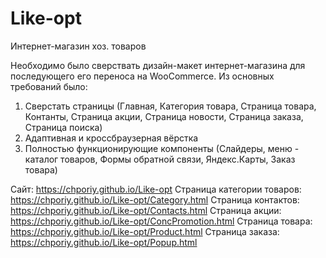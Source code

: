 # Like-opt
Интернет-магазин хоз. товаров

Необходимо было сверствать дизайн-макет интернет-магазина для последующего его переноса на WooCommerce.
Из основных требований было:
1) Сверстать страницы (Главная, Категория товара, Страница товара, Контанты, Страница акции, Страница новости, Страница заказа, Страница поиска)
2) Адаптивная и кроссбраузерная вёрстка
3) Полностью функционирующие компоненты (Слайдеры, меню - каталог товаров, Формы обратной связи, Яндекс.Карты, Заказ товара)

Сайт: https://chporiy.github.io/Like-opt
Страница категории товаров: https://chporiy.github.io/Like-opt/Category.html
Страница контактов: https://chporiy.github.io/Like-opt/Contacts.html
Страница акции: https://chporiy.github.io/Like-opt/ConcPromotion.html
Страница товара: https://chporiy.github.io/Like-opt/Product.html
Страница заказа: https://chporiy.github.io/Like-opt/Popup.html
